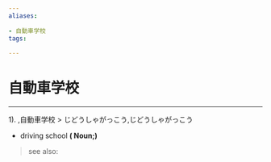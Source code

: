 ```yaml
---
aliases:
    
- 自動車学校
tags:
    
---
```


# 自動車学校
---
1).
,自動車学校 > じどうしゃがっこう,じどうしゃがっこう

- driving school
**( Noun;)**
> see also: 
            